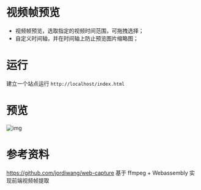 # 视频帧预览
- 视频帧预览，选取指定的视频时间范围，可拖拽选择；
- 自定义时间轴，并在时间轴上防止预览图片缩略图；

# 运行
建立一个站点运行
`http://localhost/index.html`

# 预览
![img](https://raw.githubusercontent.com/toolzone/HTML5-Video-Frame-rangeslider/888e49cbf77c4259e01f1a635cfd2c674c3013f3/static/F56D3138-D11D-4844-9931-BF3680AFED9C_proc.jpg)

# 参考资料
https://github.com/jordiwang/web-capture
基于 ffmpeg + Webassembly 实现前端视频帧提取
